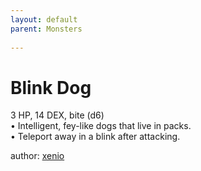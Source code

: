 ```yaml
---
layout: default
parent: Monsters
  
---
```

# Blink Dog
3 HP, 14 DEX, bite (d6)  
• Intelligent, fey-like dogs that live in packs.  
• Teleport away in a blink after attacking.  

author: [xenio](https://xenioinabottle.blogspot.com/2021/02/classic-monsters-for-cairnito-part-1.html)
